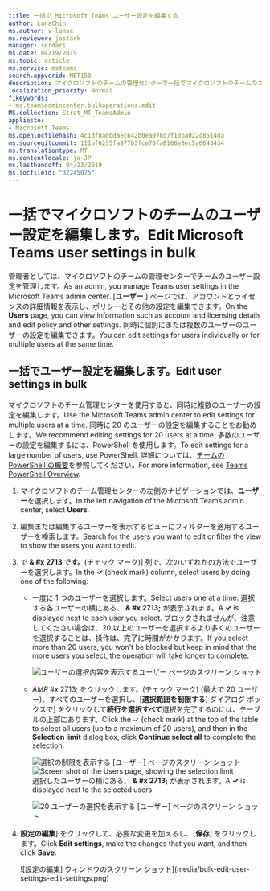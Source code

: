 ```yaml
---
title: 一括で Microsoft Teams ユーザー設定を編集する
author: LanaChin
ms.author: v-lanac
ms.reviewer: jastark
manager: serdars
ms.date: 04/19/2019
ms.topic: article
ms.service: msteams
search.appverid: MET150
description: マイクロソフトのチームの管理センターで一括でマイクロソフトのチームのユーザー設定を管理する方法について説明します。
localization_priority: Normal
f1keywords:
- ms.teamsadmincenter.bulkoperations.edit
MS.collection: Strat_MT_TeamsAdmin
appliesto:
- Microsoft Teams
ms.openlocfilehash: 4c1dfba0bdaec642b0ea078d7f10ba022c8514da
ms.sourcegitcommit: 111bf6255fa877b3fce70fa8166e8ec5a6643434
ms.translationtype: MT
ms.contentlocale: ja-JP
ms.lasthandoff: 04/23/2019
ms.locfileid: "32245075"
---
```

# <a name="edit-microsoft-teams-user-settings-in-bulk"></a><span data-ttu-id="fccb0-103">一括でマイクロソフトのチームのユーザー設定を編集します。</span><span class="sxs-lookup"><span data-stu-id="fccb0-103">Edit Microsoft Teams user settings in bulk</span></span>

<span data-ttu-id="fccb0-104">管理者としては、マイクロソフトのチームの管理センターでチームのユーザー設定を管理します。</span><span class="sxs-lookup"><span data-stu-id="fccb0-104">As an admin, you manage Teams user settings in the Microsoft Teams admin center.</span></span> <span data-ttu-id="fccb0-105">[**ユーザー** ] ページでは、アカウントとライセンスの詳細情報を表示し、ポリシーとその他の設定を編集できます。</span><span class="sxs-lookup"><span data-stu-id="fccb0-105">On the **Users** page, you can view information such as account and licensing details and edit policy and other settings.</span></span> <span data-ttu-id="fccb0-106">同時に個別にまたは複数のユーザーのユーザーの設定を編集できます。</span><span class="sxs-lookup"><span data-stu-id="fccb0-106">You can edit settings for users individually or for multiple users at the same time.</span></span>

## <a name="edit-user-settings-in-bulk"></a><span data-ttu-id="fccb0-107">一括でユーザー設定を編集します。</span><span class="sxs-lookup"><span data-stu-id="fccb0-107">Edit user settings in bulk</span></span>

<span data-ttu-id="fccb0-108">マイクロソフトのチーム管理センターを使用すると、同時に複数のユーザーの設定を編集します。</span><span class="sxs-lookup"><span data-stu-id="fccb0-108">Use the Microsoft Teams admin center to edit settings for multiple users at a time.</span></span> <span data-ttu-id="fccb0-109">同時に 20 のユーザーの設定を編集することをお勧めします。</span><span class="sxs-lookup"><span data-stu-id="fccb0-109">We recommend editing settings for 20 users at a time.</span></span> <span data-ttu-id="fccb0-110">多数のユーザーの設定を編集するには、PowerShell を使用します。</span><span class="sxs-lookup"><span data-stu-id="fccb0-110">To edit settings for a large number of users, use PowerShell.</span></span> <span data-ttu-id="fccb0-111">詳細については、[チームの PowerShell の概要](teams-powershell-overview.md)を参照してください。</span><span class="sxs-lookup"><span data-stu-id="fccb0-111">For more information, see [Teams PowerShell Overview](teams-powershell-overview.md).</span></span>

1. <span data-ttu-id="fccb0-112">マイクロソフトのチーム管理センターの左側のナビゲーションでは、**ユーザー**を選択します。</span><span class="sxs-lookup"><span data-stu-id="fccb0-112">In the left navigation of the Microsoft Teams admin center, select **Users**.</span></span>
2. <span data-ttu-id="fccb0-113">編集または編集するユーザーを表示するビューにフィルターを適用するユーザーを検索します。</span><span class="sxs-lookup"><span data-stu-id="fccb0-113">Search for the users you want to edit or filter the view to show the users you want to edit.</span></span>
3. <span data-ttu-id="fccb0-114">で **& #x 2713 です。**(チェック マーク)] 列で、次のいずれかの方法でユーザーを選択します。</span><span class="sxs-lookup"><span data-stu-id="fccb0-114">In the **&#x2713;** (check mark) column, select users by doing one of the following:</span></span>
    - <span data-ttu-id="fccb0-115">一度に 1 つのユーザーを選択します。</span><span class="sxs-lookup"><span data-stu-id="fccb0-115">Select users one at a time.</span></span> <span data-ttu-id="fccb0-116">選択する各ユーザーの横にある、 **& #x 2713;** が表示されます。</span><span class="sxs-lookup"><span data-stu-id="fccb0-116">A **&#x2713;** is displayed next to each user you select.</span></span> <span data-ttu-id="fccb0-117">ブロックされませんが、注意してください場合は、20 以上のユーザーを選択するより多くのユーザーを選択することは、操作は、完了に時間がかかります。</span><span class="sxs-lookup"><span data-stu-id="fccb0-117">If you select more than 20 users, you won't be blocked but keep in mind that the more users you select, the operation will take longer to complete.</span></span>

        ![ユーザーの選択内容を表示するユーザー ページのスクリーン ショット](media/bulk-edit-user-settings-select-users.png)

    - <span data-ttu-id="fccb0-119">_AMP_ #x 2713; をクリックします。(チェック マーク) (最大で 20 ユーザー)、すべてのユーザーを選択し、[**選択範囲を制限する**] ダイアログ ボックスで] をクリックして**続行を選択すべて**選択を完了するのには、テーブルの上部にあります。</span><span class="sxs-lookup"><span data-stu-id="fccb0-119">Click the &#x2713; (check mark) at the top of the table to select all users (up to a maximum of 20 users), and then in the **Selection limit** dialog box, click **Continue select all** to complete the selection.</span></span>

        <span data-ttu-id="fccb0-120">![選択の制限を表示する [ユーザー] ページのスクリーン ショット](media/bulk-edit-user-settings-select-all-limit.png)</span><span class="sxs-lookup"><span data-stu-id="fccb0-120">![Screen shot of the Users page, showing the selection limit](media/bulk-edit-user-settings-select-all-limit.png)</span></span> <br> <span data-ttu-id="fccb0-121">選択したユーザーの横にある、 **& #x 2713;** が表示されます。</span><span class="sxs-lookup"><span data-stu-id="fccb0-121">A **&#x2713;** is displayed next to the selected users.</span></span>

        ![20 ユーザーの選択を表示する [ユーザー] ページのスクリーン ショット](media/bulk-edit-user-settings-select-all.png)
4. <span data-ttu-id="fccb0-123">**設定の編集**] をクリックして、必要な変更を加えるし、[**保存**] をクリックします。</span><span class="sxs-lookup"><span data-stu-id="fccb0-123">Click **Edit settings**, make the changes that you want, and then click **Save**.</span></span>

    ![設定の編集] ウィンドウのスクリーン ショット](media/bulk-edit-user-settings-edit-settings.png)
